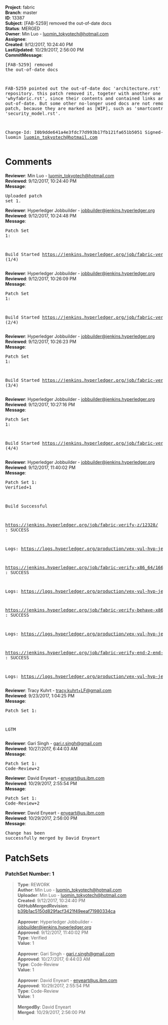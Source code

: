 <strong>Project</strong>: fabric<br><strong>Branch</strong>: master<br><strong>ID</strong>: 13387<br><strong>Subject</strong>: [FAB-5259] removed the out-of-date docs<br><strong>Status</strong>: MERGED<br><strong>Owner</strong>: Min Luo - luomin_tokyotech@hotmail.com<br><strong>Assignee</strong>:<br><strong>Created</strong>: 9/12/2017, 10:24:40 PM<br><strong>LastUpdated</strong>: 10/29/2017, 2:56:00 PM<br><strong>CommitMessage</strong>:<br><pre>[FAB-5259] removed the out-of-date docs

FAB-5259 pointed out the out-of-date doc 'architecture.rst' in docs repository.
this patch removed it, togeter with another one 'whyfabric.rst', since
their contents and contained links are all out-of-date. But some other
no-longer used docs are not removed in this patch, because they are marked as
[WIP], such as 'smartcontract.rst', 'security_model.rst'.

Change-Id: I0b9dde641a4e3fdc77d993b17fb121fa651b5051
Signed-off-by: luomin <luomin_tokyotech@hotmail.com>
</pre><h1>Comments</h1><strong>Reviewer</strong>: Min Luo - luomin_tokyotech@hotmail.com<br><strong>Reviewed</strong>: 9/12/2017, 10:24:40 PM<br><strong>Message</strong>: <pre>Uploaded patch set 1.</pre><strong>Reviewer</strong>: Hyperledger Jobbuilder - jobbuilder@jenkins.hyperledger.org<br><strong>Reviewed</strong>: 9/12/2017, 10:24:48 PM<br><strong>Message</strong>: <pre>Patch Set 1:

Build Started https://jenkins.hyperledger.org/job/fabric-verify-z/12328/ (1/4)</pre><strong>Reviewer</strong>: Hyperledger Jobbuilder - jobbuilder@jenkins.hyperledger.org<br><strong>Reviewed</strong>: 9/12/2017, 10:26:09 PM<br><strong>Message</strong>: <pre>Patch Set 1:

Build Started https://jenkins.hyperledger.org/job/fabric-verify-x86_64/16668/ (2/4)</pre><strong>Reviewer</strong>: Hyperledger Jobbuilder - jobbuilder@jenkins.hyperledger.org<br><strong>Reviewed</strong>: 9/12/2017, 10:26:23 PM<br><strong>Message</strong>: <pre>Patch Set 1:

Build Started https://jenkins.hyperledger.org/job/fabric-verify-behave-x86_64/10669/ (3/4)</pre><strong>Reviewer</strong>: Hyperledger Jobbuilder - jobbuilder@jenkins.hyperledger.org<br><strong>Reviewed</strong>: 9/12/2017, 10:27:16 PM<br><strong>Message</strong>: <pre>Patch Set 1:

Build Started https://jenkins.hyperledger.org/job/fabric-verify-end-2-end-x86_64/8255/ (4/4)</pre><strong>Reviewer</strong>: Hyperledger Jobbuilder - jobbuilder@jenkins.hyperledger.org<br><strong>Reviewed</strong>: 9/12/2017, 11:40:02 PM<br><strong>Message</strong>: <pre>Patch Set 1: Verified+1

Build Successful 

https://jenkins.hyperledger.org/job/fabric-verify-z/12328/ : SUCCESS

Logs: https://logs.hyperledger.org/production/vex-yul-hyp-jenkins-1/fabric-verify-z/12328

https://jenkins.hyperledger.org/job/fabric-verify-x86_64/16668/ : SUCCESS

Logs: https://logs.hyperledger.org/production/vex-yul-hyp-jenkins-1/fabric-verify-x86_64/16668

https://jenkins.hyperledger.org/job/fabric-verify-behave-x86_64/10669/ : SUCCESS

Logs: https://logs.hyperledger.org/production/vex-yul-hyp-jenkins-1/fabric-verify-behave-x86_64/10669

https://jenkins.hyperledger.org/job/fabric-verify-end-2-end-x86_64/8255/ : SUCCESS

Logs: https://logs.hyperledger.org/production/vex-yul-hyp-jenkins-1/fabric-verify-end-2-end-x86_64/8255</pre><strong>Reviewer</strong>: Tracy Kuhrt - tracy.kuhrt+LF@gmail.com<br><strong>Reviewed</strong>: 9/23/2017, 1:04:25 PM<br><strong>Message</strong>: <pre>Patch Set 1:

LGTM</pre><strong>Reviewer</strong>: Gari Singh - gari.r.singh@gmail.com<br><strong>Reviewed</strong>: 10/27/2017, 6:44:03 AM<br><strong>Message</strong>: <pre>Patch Set 1: Code-Review+2</pre><strong>Reviewer</strong>: David Enyeart - enyeart@us.ibm.com<br><strong>Reviewed</strong>: 10/29/2017, 2:55:54 PM<br><strong>Message</strong>: <pre>Patch Set 1: Code-Review+2</pre><strong>Reviewer</strong>: David Enyeart - enyeart@us.ibm.com<br><strong>Reviewed</strong>: 10/29/2017, 2:56:00 PM<br><strong>Message</strong>: <pre>Change has been successfully merged by David Enyeart</pre><h1>PatchSets</h1><h3>PatchSet Number: 1</h3><blockquote><strong>Type</strong>: REWORK<br><strong>Author</strong>: Min Luo - luomin_tokyotech@hotmail.com<br><strong>Uploader</strong>: Min Luo - luomin_tokyotech@hotmail.com<br><strong>Created</strong>: 9/12/2017, 10:24:40 PM<br><strong>GitHubMergedRevision</strong>: [b39b1ac5150d829facf3421f49eeaf71980334ca](https://github.com/hyperledger-gerrit-archive/fabric/commit/b39b1ac5150d829facf3421f49eeaf71980334ca)<br><br><strong>Approver</strong>: Hyperledger Jobbuilder - jobbuilder@jenkins.hyperledger.org<br><strong>Approved</strong>: 9/12/2017, 11:40:02 PM<br><strong>Type</strong>: Verified<br><strong>Value</strong>: 1<br><br><strong>Approver</strong>: Gari Singh - gari.r.singh@gmail.com<br><strong>Approved</strong>: 10/27/2017, 6:44:03 AM<br><strong>Type</strong>: Code-Review<br><strong>Value</strong>: 1<br><br><strong>Approver</strong>: David Enyeart - enyeart@us.ibm.com<br><strong>Approved</strong>: 10/29/2017, 2:55:54 PM<br><strong>Type</strong>: Code-Review<br><strong>Value</strong>: 1<br><br><strong>MergedBy</strong>: David Enyeart<br><strong>Merged</strong>: 10/29/2017, 2:56:00 PM<br><br></blockquote>
